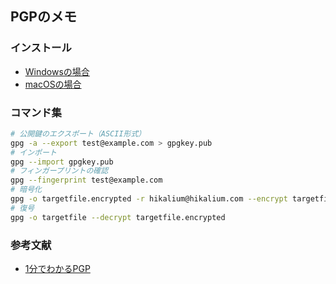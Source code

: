 ## PGPのメモ
### インストール
- [Windowsの場合](https://www.gpg4win.org/download.html)
- [macOSの場合](https://gpgtools.org/)

### コマンド集
```bash
# 公開鍵のエクスポート（ASCII形式）
gpg -a --export test@example.com > gpgkey.pub
# インポート
gpg --import gpgkey.pub
# フィンガープリントの確認
gpg --fingerprint test@example.com
# 暗号化
gpg -o targetfile.encrypted -r hikalium@hikalium.com --encrypt targetfile
# 復号
gpg -o targetfile --decrypt targetfile.encrypted
```

### 参考文献
- [1分でわかるPGP](http://www.wakayama-u.ac.jp/~takehiko/pgp.html)

